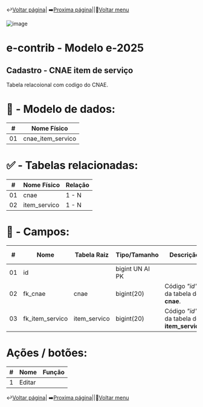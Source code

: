 ↩️[Voltar página](https://github.com/VenturaCerqueira/Documento_gestao_tributaria/blob/main/Cadastro/18%20-%20pais.md)| ➡️[Proxima página](https://github.com/VenturaCerqueira/Documento_gestao_tributaria/blob/main/Cadastro/20%20-%20UFM.md)||🔢[Voltar menu](https://github.com/VenturaCerqueira/Documento_gestao_tributaria) 

![image](https://github.com/user-attachments/assets/04662de1-1516-48d7-bb8c-50b38989e58b)
# e-contrib - Modelo e-2025 
##  Cadastro - CNAE item de serviço 
Tabela relacoional com codigo do CNAE. 

# 🎲 - Modelo de dados:
 **\#**  |**Nome Físico**               |
---------|------------------------------|
01       | cnae_item_servico            |

#
#   ✅ - Tabelas relacionadas: 
 **\#**  |**Nome Físico**               |   **Relação** |
---------|------------------------------|---------------|      
01       | cnae                         |    1 - N      |
02       | item_servico                 |    1 - N      | 

#
# 🔢 - Campos:
 **\#**  | **Nome**                     | **Tabela Raiz**         | **Tipo/Tamanho**        | **Descrição**                                                                        | **Campo sistema**                      |
---------|------------------------------|-------------------------|-------------------------|--------------------------------------------------------------------------------------|----------------------------------------|
01       | id                           |                         | bigint UN AI PK         |                                                                                      |                                        |
02       | fk_cnae                      | cnae                    | bigint(20)              | Código *"id"* da tabela de **cnae**.                                                 |                                        |
03       | fk_item_servico              | item_servico            | bigint(20)              | Código *"id"* da tabela de **item_servico**.                                         |                                        |

# Ações / botões:
 **\#**  |**Nome**                      |   **Função**  |
---------|------------------------------|---------------|
1        | Editar                       |               |



↩️[Voltar página](https://github.com/VenturaCerqueira/Documento_gestao_tributaria/blob/main/Cadastro/18%20-%20pais.md)| ➡️[Proxima página](https://github.com/VenturaCerqueira/Documento_gestao_tributaria/blob/main/Cadastro/20%20-%20UFM.md)||🔢[Voltar menu](https://github.com/VenturaCerqueira/Documento_gestao_tributaria) 